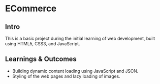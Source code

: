 # ECommerce

## Intro
This is a basic project during the initial learning of web development, built using HTML5, CSS3, and JavaScript.

## Learnings & Outcomes
* Building dynamic content loading using JavaScript and JSON.
* Styling of the web pages and lazy loading of images.
